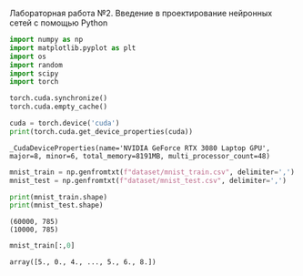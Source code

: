 Лабораторная работа №2. Введение в проектирование нейронных сетей с помощью Python


```python
import numpy as np
import matplotlib.pyplot as plt
import os
import random
import scipy
import torch

torch.cuda.synchronize()
torch.cuda.empty_cache()

cuda = torch.device('cuda')
print(torch.cuda.get_device_properties(cuda))
```

    _CudaDeviceProperties(name='NVIDIA GeForce RTX 3080 Laptop GPU', major=8, minor=6, total_memory=8191MB, multi_processor_count=48)
    


```python
mnist_train = np.genfromtxt(f"dataset/mnist_train.csv", delimiter=',')
mnist_test = np.genfromtxt(f"dataset/mnist_test.csv", delimiter=',')
```


```python
print(mnist_train.shape)
print(mnist_test.shape)
```

    (60000, 785)
    (10000, 785)
    


```python
mnist_train[:,0]
```




    array([5., 0., 4., ..., 5., 6., 8.])


